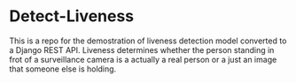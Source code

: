 # Detect-Liveness

This is a repo for the demostration of liveness detection model converted to a Django REST API. Liveness determines whether the person standing in frot of a surveillance camera is a actually a real person or a just an image that someone else is holding.
